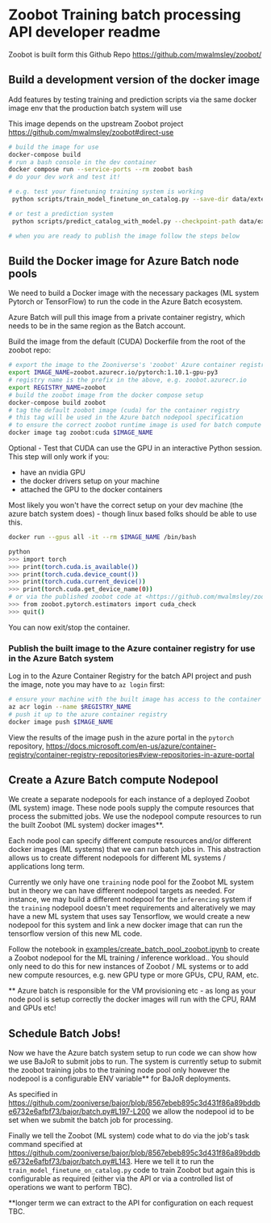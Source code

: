 # Zoobot Training batch processing API developer readme

Zoobot is built form this Github Repo <https://github.com/mwalmsley/zoobot/>

## Build a development version of the docker image

Add features by testing training and prediction scripts via the same docker image env that the production batch system will use

This image depends on the upstream Zoobot project <https://github.com/mwalmsley/zoobot#direct-use>

``` sh
# build the image for use
docker-compose build
# run a bash console in the dev container
docker compose run --service-ports --rm zoobot bash
# do your dev work and test it!

# e.g. test your finetuning training system is working
 python scripts/train_model_finetune_on_catalog.py --save-dir data/external/finetuning_results/ --batch-size 3 --accelerator cpu --num-workers 2 --checkpoint data/external/models/checkpoints/decals5-zoobot-ckpt --catalog data/external/cosmic_dawn/catalogs/gz_cosmic_dawn_ortho_train_catalog_subset.csv

# or test a prediction system
 python scripts/predict_catalog_with_model.py --checkpoint-path data/external/checkpoints/zoobot.ckpt --catalog-url https://raw.githubusercontent.com/camallen/files-o-matic/main/hamlet-manifests/hamlet-subject-assistant-example-manifest.json --save-path data/external/prediction_results/results.json --batch-size 3 --num-workers 2 --accelerator cpu --gpus 0

# when you are ready to publish the image follow the steps below
```

## Build the Docker image for Azure Batch node pools

We need to build a Docker image with the necessary packages (ML system Pytorch or TensorFlow) to run the code in the Azure Batch ecosystem.

Azure Batch will pull this image from a private container registry, which needs to be in the same region as the Batch account.

Build the image from the default (CUDA) Dockerfile from the root of the zoobot repo:

``` sh
# export the image to the Zooniverse's 'zoobot' Azure container registry
export IMAGE_NAME=zoobot.azurecr.io/pytorch:1.10.1-gpu-py3
# registry name is the prefix in the above, e.g. zoobot.azurecr.io
export REGISTRY_NAME=zoobot
# build the zoobot image from the docker compose setup
docker-compose build zoobot
# tag the default zoobot image (cuda) for the container registry
# this tag will be used in the Azure batch nodepool specification
# to ensure the correct zoobot runtime image is used for batch compute resources
docker image tag zoobot:cuda $IMAGE_NAME
```

Optional - Test that CUDA can use the GPU in an interactive Python session. This step will only work if you:

- have an nvidia GPU
- the docker drivers setup on your machine
- attached the GPU to the docker containers

Most likely you won't have the correct setup on your dev machine (the azure batch system does) - though linux based folks should be able to use this.

``` sh
docker run --gpus all -it --rm $IMAGE_NAME /bin/bash

python
>>> import torch
>>> print(torch.cuda.is_available())
>>> print(torch.cuda.device_count())
>>> print(torch.cuda.current_device())
>>> print(torch.cuda.get_device_name(0))
# or via the published zoobot code at <https://github.com/mwalmsley/zoobot/blob/048543f21a82e10e7aa36a44bd90c01acd57422a/zoobot/pytorch/estimators/cuda_check.py>
>>> from zoobot.pytorch.estimators import cuda_check
>>> quit()
```

You can now exit/stop the container.

### Publish the built image to the Azure container registry for use in the Azure Batch system

Log in to the Azure Container Registry for the batch API project and push the image, note you may have to `az login` first:

``` sh
# ensure your machine with the built image has access to the container registry
az acr login --name $REGISTRY_NAME
# push it up to the azure container registry
docker image push $IMAGE_NAME
```

View the results of the image push in the azure portal in the `pytorch` repository, <https://docs.microsoft.com/en-us/azure/container-registry/container-registry-repositories#view-repositories-in-azure-portal>

## Create a Azure Batch compute Nodepool

We create a separate nodepools for each instance of a deployed Zoobot (ML system) image. These node pools supply the compute resources that process the submitted jobs. We use the nodepool compute resources to run the built Zoobot (ML system) docker images**.

Each node pool can specify different compute resources and/or different docker images (ML systems) that we can run batch jobs in. This abstraction allows us to create different nodepools for different ML systems / applications long term.

Currently we only have one `training` node pool for the Zoobot ML system but in theory we can have different nodepool targets as needed. For instance, we may build a different nodepool for the `inferencing` system if the `training` nodepool doesn't meet requirements and alteratively we may have a new ML system that uses say Tensorflow, we would create a new nodepool for this system and link a new docker image that can run the tensorflow version of this new ML code.

Follow the notebook in [examples/create_batch_pool_zoobot.ipynb](https://github.com/zooniverse/panoptes-python-notebook/blob/master/examples/create_batch_pool_zoobot.ipynb) to create a Zoobot nodepool for the ML training / inference workload.. You should only need to do this for new instances of Zoobot / ML systems or to add new compute resources, e.g. new GPU type or more GPUs, CPU, RAM, etc.

** Azure batch is responsible for the VM provisioning etc - as long as your node pool is setup correctly the docker images will run with the CPU, RAM and GPUs etc!

## Schedule Batch Jobs!

Now we have the Azure batch system setup to run code we can show how we use BaJoR to submit jobs to run. The system is currently setup to submit the zoobot training jobs to the training node pool only however the nodepool is a configurable ENV variable** for BaJoR deployments.

As specified in <https://github.com/zooniverse/bajor/blob/8567ebeb895c3d431f86a89bddbe6732e6afbf73/bajor/batch.py#L197-L200> we allow the nodepool id to be set when we submit the batch job for processing.

Finally we tell the Zoobot (ML system) code what to do via the job's task command specified at <https://github.com/zooniverse/bajor/blob/8567ebeb895c3d431f86a89bddbe6732e6afbf73/bajor/batch.py#L143>. Here we tell it to run the `train_model_finetune_on_catalog.py` code to train Zoobot but again this is configurable as required (either via the API or via a controlled list of operations we want to perform TBC).

**longer term we can extract to the API for configuration on each request TBC.
